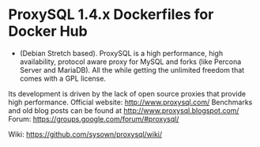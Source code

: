 # ProxySQL 1.4.x Dockerfiles for Docker Hub 
- (Debian Stretch based).
ProxySQL is a high performance, high availability, protocol aware proxy for MySQL and forks (like Percona Server and MariaDB).
All the while getting the unlimited freedom that comes with a GPL license.

Its development is driven by the lack of open source proxies that provide high performance.
Official website: http://www.proxysql.com/
Benchmarks and old blog posts can be found at http://www.proxysql.blogspot.com/
Forum: https://groups.google.com/forum/#proxysql/

Wiki: https://github.com/sysown/proxysql/wiki/
